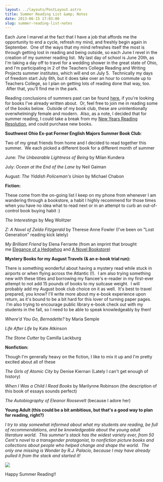 ```yaml
---
layout: ../layouts/PostLayout.astro
title: Summer Reading List &amp; Notes
date: 2013-06-15 17:03:00
slug: summer-reading-list-notes
---
```


  

Each June I marvel at the fact that I have a job that affords me the opportunity to end a cycle, refresh my mind, and freshly begin again in September.  One of the ways that my mind refreshes itself the most is through getting lost in reading and being outside, so each June I revel in the creation of my summer reading list.  My last day of school is June 20th, as I'm taking a day off to travel for a wedding shower in the great state of Ohio, and I'm participating in 2 of the Teachers College Reading and Writing Projects summer institutes, which will end on July 5.  Technically my days of freedom start July 6th, but it does take over an hour to commute up to Teachers College, so I plan on getting lots of reading done that way, too.  After that, you'll find me in the park.  

  

Reading conclusions of summers past can be found [here](http://akindoflibrary.blogspot.com/search/label/summer%20reading%20conclusion), if you're looking for books I've already written about.  Or, feel free to join me in reading some of the books below.  Outside of my book club, these are unintentionally overwhelmingly female and modern.  Also, as a note, I decided that for summer reading, I could take a break from my [New Years Reading Resolution](http://akindoflibrary.blogspot.com/2012/12/new-years-reading-resolution.html), and could purchase new books.  

  

**Southwest Ohio Ex-pat Former English Majors Summer Book Club**_:_ 

Two of my great friends from home and I decided to read together this summer.  We each picked a different book for a different month of summer

June: _The Unbearable Lightness of Being_ by Milan Kundera

July: _Ocean at the End of the Lane_ by Neil Gaiman

August: _The Yiddish Policeman's Union_ by Michael Chabon

  

**Fiction:** 

These come from the on-going list I keep on my phone from whenever I am wandering through a bookstore, a habit I highly recommend for those times when you have no idea what to read next or in an attempt to curb an out-of-control book buying habit :)

_The Interestings_ by Meg Wolitzer

_Z: A Novel of Zelda Fitzgerald_ by Therese Anne Fowler (I've been on "Lost Generation" reading kick lately)

_My Brilliant Friend_ by Elena Ferrante (from an imprint that brought me [Elegance of a Hedgehog](http://akindoflibrary.blogspot.com/2009/06/kindred-souls.html) and [A Novel Bookstore](http://akindoflibrary.blogspot.com/2012/02/perfect-vacation-book-for-lover-of.html))

  

**Mystery Books for my August Travels (& an e-book trial run):** 

There is something wonderful about having a mystery read while stuck in airports or when flying across the Atlantic (!).  I am also trying something new with these titles and borrowing my fiancee's e-reader in my first-ever attempt to not add 15 pounds of books to my suitcase weight.  I will probably add my August book club choice on it as well.  It's best to travel prepared, you know? I'll write more about my e-book experience upon return, as it's bound to be a bit hard for this lover of turning paper pages.  I'm also trying to encourage public library e-book check out with my students in the fall, so I need to be able to speak knowledgeably by then!

_Where'd You Go, Bernadette?_ by Maria Semple

_Life After Life_ by Kate Atkinson

_The Stone Cutter_ by Camilla Lackburg

  

**Nonfiction:** 

Though I'm generally heavy on the fiction, I like to mix it up and I'm pretty excited about all of these

_The Girls of Atomic City_ by Denise Kiernan (Lately I can't get enough of history)

_When I Was a Child I Read Books_ by Marilynne Robinson (the description of this book of essays sounds perfect)

_The Autobiography of Eleanor Roosevelt_ (because I adore her)

  

**Young Adult (this could be a bit ambitious, but that's a good way to plan for reading, right?)**

_I try to stay somewhat informed about what my students are reading, be full of recommendations, and be knowledgeable about the young adult literature world.  This summer's stack has the widest variety ever, from 50 Cent's novel to a transgender protagonist, to nonfiction picture books and collections about people who helped change and shape the world.  The only one missing is Wonder by R.J. Palacio, because I may have already pulled it from the stack and started it!_   
  

[![](http://4.bp.blogspot.com/-4LCOXVDoOkI/UbyeQJijdvI/AAAAAAAAAyY/3uJYJHK0MWM/s320/summer+reading.jpg)](http://4.bp.blogspot.com/-4LCOXVDoOkI/UbyeQJijdvI/AAAAAAAAAyY/3uJYJHK0MWM/s1600/summer+reading.jpg)

  
  
  
  
  
  
  
  
  
  
  
  
  
  
  
  
  
Happy Summer Reading!!